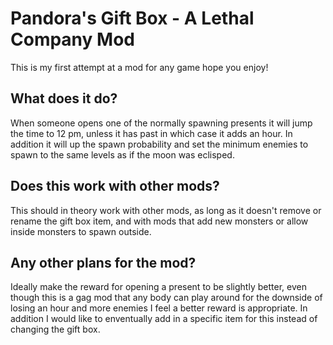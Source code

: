 # Pandora's Gift Box - A Lethal Company Mod

This is my first attempt at a mod for any game hope you enjoy!

## What does it do?

When someone opens one of the normally spawning presents it will jump the time to 12 pm, unless it has past in which case it adds an hour. In addition it will up the spawn probability and set the minimum enemies to spawn to the same levels as if the moon was eclisped.

## Does this work with other mods?

This should in theory work with other mods, as long as it doesn't remove or rename the gift box item, and with mods that add new monsters or allow inside monsters to spawn outside.

## Any other plans for the mod?

Ideally make the reward for opening a present to be slightly better, even though this is a gag mod that any body can play around for the downside of losing an hour and more enemies I feel a better reward is appropriate. In addition I would like to enventually add in a specific item for this instead of changing the gift box.
